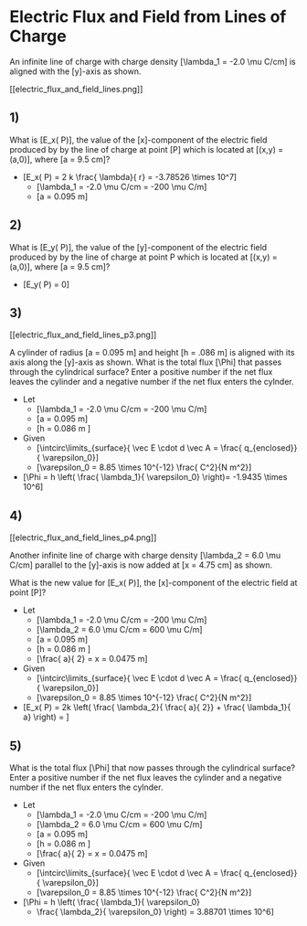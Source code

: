 # Electric Flux and Field from Lines of Charge

An infinite line of charge with charge density 
\[\lambda_1 = -2.0 \mu C/cm\] is aligned with 
the \[y\]-axis as shown.

[[electric_flux_and_field_lines.png]]

## 1)
What is \[E_x( P)\], the value of the \[x\]-component 
of the electric field produced by by the line of charge 
at point \[P\] which is located at \[(x,y) = (a,0)\], 
where \[a = 9.5 cm\]?

* \[E_x( P) = 2 k \frac{ \lambda}{ r} = -3.78526 \times 10^7\]
  * \[\lambda_1 = -2.0 \mu C/cm = -200 \mu C/m\]
  * \[a = 0.095 m\]

## 2)
What is \[E_y( P)\], the value of the \[y\]-component of the electric 
field produced by by the line of charge at point P which is located at 
\[(x,y) = (a,0)\], where \[a = 9.5 cm\]?

*  \[E_y( P) = 0\]

## 3)
[[electric_flux_and_field_lines_p3.png]]

A cylinder of radius \[a = 0.095 m\] and height \[h = .086 m\] is aligned 
with its axis along the \[y\]-axis as shown. What is the total flux 
\[\Phi\] that passes through the cylindrical surface? Enter a positive 
number if the net flux leaves the cylinder and a negative number 
if the net flux enters the cylnder.

* Let
  * \[\lambda_1 = -2.0 \mu C/cm = -200 \mu C/m\]
  * \[a = 0.095 m\]
  * \[h = 0.086 m \]
* Given 
  * \[\intcirc\limits_{surface}{ \vec E \cdot d \vec A = \frac{ q_{enclosed}}{ \varepsilon_0}\]
  * \[\varepsilon_0 = 8.85 \times 10^{-12} \frac{ C^2}{N m^2}\]
* \[\Phi = h \left( \frac{ \lambda_1}{ \varepsilon_0} \right)= -1.9435 \times 10^6\]

## 4)
[[electric_flux_and_field_lines_p4.png]]

Another infinite line of charge with charge density \[\lambda_2 = 6.0 \mu C/cm\]
parallel to the \[y\]-axis is now added at \[x = 4.75 cm\] as shown.

What is the new value for \[E_x( P)\], the \[x\]-component of the electric 
field at point \[P\]?

* Let
  * \[\lambda_1 = -2.0 \mu C/cm = -200 \mu C/m\]
  * \[\lambda_2 = 6.0 \mu C/cm = 600 \mu C/m\]
  * \[a = 0.095 m\]
  * \[h = 0.086 m \]
  * \[\frac{ a}{ 2} = x = 0.0475 m\]
* Given 
  * \[\intcirc\limits_{surface}{ \vec E \cdot d \vec A = \frac{ q_{enclosed}}{ \varepsilon_0}\]
  * \[\varepsilon_0 = 8.85 \times 10^{-12} \frac{ C^2}{N m^2}\]
* \[E_x( P) = 2k \left( \frac{ \lambda_2}{ \frac{ a}{ 2}} + \frac{ \lambda_1}{ a} \right) =  \]


## 5)
What is the total flux \[\Phi\] that now passes through the cylindrical surface? Enter a 
positive number if the net flux leaves the cylinder and a negative number if the net 
flux enters the cylnder.


* Let
  * \[\lambda_1 = -2.0 \mu C/cm = -200 \mu C/m\]
  * \[\lambda_2 = 6.0 \mu C/cm = 600 \mu C/m\]
  * \[a = 0.095 m\]
  * \[h = 0.086 m \]
  * \[\frac{ a}{ 2} = x = 0.0475 m\]
* Given 
  * \[\intcirc\limits_{surface}{ \vec E \cdot d \vec A = \frac{ q_{enclosed}}{ \varepsilon_0}\]
  * \[\varepsilon_0 = 8.85 \times 10^{-12} \frac{ C^2}{N m^2}\]
* \[\Phi = h \left( \frac{ \lambda_1}{ \varepsilon_0} 
    + \frac{ \lambda_2}{ \varepsilon_0} \right)
    = 3.88701 \times 10^6\]
